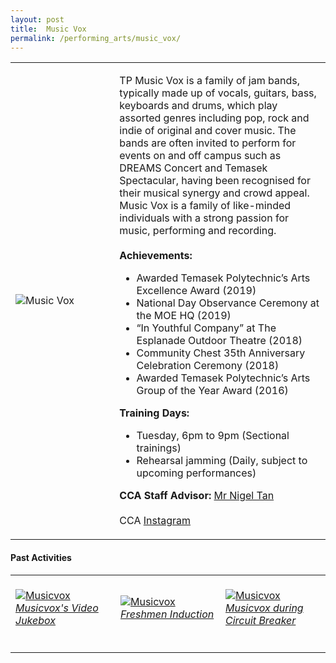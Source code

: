 ```yaml
---
layout: post
title:  Music Vox
permalink: /performing_arts/music_vox/
---
```


<div>
<table>
    <tr>
        <td style="width:33%"><image src="{{site.baseurl}}/images/CCA_music_vox.jpg" style="display:block;margin-left:auto;margin-right:auto;" alt="Music Vox"></image></td>
        <td>
            <p>
                TP Music Vox is a family of jam bands, typically made up of vocals, guitars, bass, keyboards and drums, which play assorted genres including pop, rock and indie of original and cover music. The bands are often invited to perform for events on and off campus such as DREAMS Concert and Temasek Spectacular, having been recognised for their musical synergy and crowd appeal. Music Vox is a family of like-minded individuals with a strong passion for music, performing and recording.<br>
                <br>
                <b>Achievements:</b><br>
                <ul>
                    <li>Awarded Temasek Polytechnic’s Arts Excellence Award (2019)</li>
                    <li>National Day Observance Ceremony at the MOE HQ (2019)</li>
                    <li>“In Youthful Company” at The Esplanade Outdoor Theatre (2018)</li>
                    <li>Community Chest 35th Anniversary Celebration Ceremony (2018)</li>
                    <li>Awarded Temasek Polytechnic’s Arts Group of the Year Award (2016)</li>
                </ul>
            </p>
            <p>
                <b>Training Days:</b><br>
                <ul>    
                    <li>Tuesday, 6pm to 9pm (Sectional trainings)</li>
                    <li>Rehearsal jamming (Daily, subject to upcoming performances)</li>
                </ul>
            </p>
            <p>
                <b>CCA Staff Advisor:</b> <a href="mailto:nigeltan@tp.edu.sg">Mr Nigel Tan</a><br>
                <br>
                CCA <a href="https://www.instagram.com/tpmusicvox">Instagram</a>
            </p>
        </td>
    </tr>
</table>
</div>

#### Past Activities

<table>
    <tr>
        <td style="width:33%"><br>
            <a href="https://www.instagram.com/p/CDjKfMGAHsT/">
                <image src="{{site.baseurl}}/images/CCA-MV_IG1.png" style="display:block;margin-left:auto;margin-right:auto;" alt="Musicvox">
                <h6 style="margin-top:0%">Musicvox's Video Jukebox</h6>
                </image>
            </a>
        </td>
        <td style="width:33%"><br>
            <a href="https://www.instagram.com/p/CB7ddG7HqIY/">
                <image src="{{site.baseurl}}/images/CCA-MV_IG2.png" style="display:block;margin-left:auto;margin-right:auto;" alt="Musicvox">
                <h6 style="margin-top:0%">Freshmen Induction</h6>
                </image>
            </a>
        </td>
        <td style="width:33%"><br>
            <a href="https://www.instagram.com/p/CAJ5CHEHEdj/">
                <image src="{{site.baseurl}}/images/CCA-MV_IG3.png" style="display:block;margin-left:auto;margin-right:auto;" alt="Musicvox">
                <h6 style="margin-top:0%">Musicvox during Circuit Breaker</h6>    
                </image>
            </a>
        </td>
    </tr>
</table>


